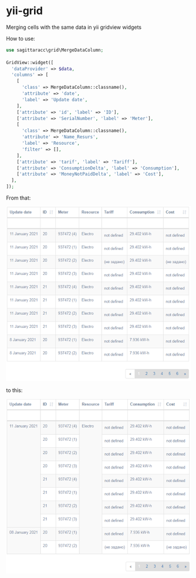 # yii-grid

Merging cells with the same data in yii gridview widgets

How to use:

```php
use sagittaracc\grid\MergeDataColumn;

GridView::widget([
  'dataProvider' => $data,
  'columns' => [
    [
      'class' => MergeDataColumn::classname(),
      'attribute' => 'date',
      'label' => 'Update date',
    ],
    ['attribute' => 'id', 'label' => 'ID'],
    ['attribute' => 'SerialNumber', 'label' => 'Meter'],
    [
      'class' => MergeDataColumn::classname(),
      'attribute' => 'Name_Resurs',
      'label' => 'Resource',
      'filter' => [],
    ],
    ['attribute' => 'tarif', 'label' => 'Tariff'],
    ['attribute' => 'ConsumptionDelta', 'label' => 'Consumption'],
    ['attribute' => 'MoneyNotPaidDelta', 'label' => 'Cost'],
  ],
]);
```

From that:

![Grid with merged cells](grid-first.png)

to this:

![Grid with merged cells](grid.png)
